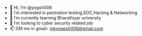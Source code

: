 - 👋 Hi, I’m @yogsh008
- 👀 I’m interested in pentration testing,SOC,Hackng & Networking
- 🌱 I’m currently learning Bharathiyar university 
- 💞️ I’m looking to cyber security related job
- 📫 DM  me in gmail- mkyogesh006@gmail.com

<!---
yogsh008/yogsh008 is a ✨ special ✨ repository because its `README.md` (this file) appears on your GitHub profile.
You can click the Preview link to take a look at your changes.
--->
